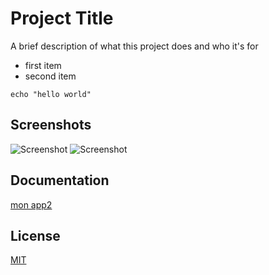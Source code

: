 
# Project Title

A brief description of what this project does and who it's for

- first item
- second item

```echo "hello world"```

## Screenshots

![Screenshot](./assets/github/screenshotappmobileversion.png)
![Screenshot](./assets/github/screenshotdesktopapp.png)

## Documentation

[mon app2](https://github.com/DaarikJR/app2)


## License

[MIT](https://choosealicense.com/licenses/mit/)

